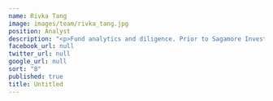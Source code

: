 ```yaml
---
name: Rivka Tang
image: images/team/rivka_tang.jpg
position: Analyst
description: "<p>Fund analytics and diligence. Prior to Sagamore Investments, she was an intern in Representative Office of Hearst Corporation in China, where she was responsible for financial analysis and research on TMT funds.</p> <p> Rivka received a BA in Economics and Finance in Tsinghua University and is presently preparing for the CFA Level I examination.</p>"
facebook_url: null
twitter_url: null
google_url: null
sort: "8"
published: true
title: Untitled
---
```


